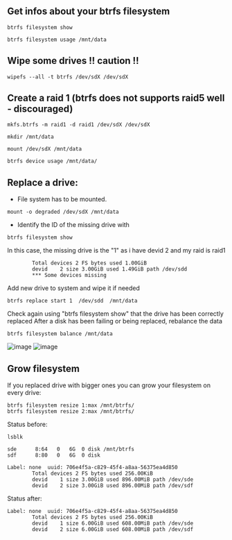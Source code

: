 
## Get infos about your btrfs filesystem
```ssh
btrfs filesystem show
```
```ssh
btrfs filesystem usage /mnt/data
```
## Wipe some drives !! caution !!
```ssh
wipefs --all -t btrfs /dev/sdX /dev/sdX
```

## Create a raid 1 (btrfs does not supports raid5 well - discouraged)
```ssh
mkfs.btrfs -m raid1 -d raid1 /dev/sdX /dev/sdX
```

```ssh
mkdir /mnt/data
```

```ssh
mount /dev/sdX /mnt/data
```


```ssh
btrfs device usage /mnt/data/
```
## Replace a drive:
- File system has to be mounted.
```ssh
mount -o degraded /dev/sdX /mnt/data
```
- Identify the ID of the missing drive with 
```ssh
btrfs filesystem show
```
In this case, the missing drive is the "1" as i have devid 2 and my raid is raid1
```Label: none  uuid: a78a5a91-ad4b-4037-861d-92212b34f63c
        Total devices 2 FS bytes used 1.00GiB
        devid    2 size 3.00GiB used 1.49GiB path /dev/sdd
        *** Some devices missing
```
Add new drive to system and wipe it if needed
```ssh
btrfs replace start 1  /dev/sdd  /mnt/data
```
Check again using "btrfs filesystem show" that the drive has been correctly replaced
After a disk has been failing or being replaced, rebalance the data
```ssh
btrfs filesystem balance /mnt/data
```
![image](https://github.com/Tontonjo/debian/assets/60965766/fdf02944-f8dc-459c-a232-c46273f5f15b)
![image](https://github.com/Tontonjo/debian/assets/60965766/3483e892-df3b-4337-9a56-224b27a680f2)

## Grow filesystem
If you replaced drive with bigger ones you can grow your filesystem on every drive:
```ssh
btrfs filesystem resize 1:max /mnt/btrfs/
btrfs filesystem resize 2:max /mnt/btrfs/
```

Status before:
```ssh
lsblk
```
```
sde      8:64   0   6G  0 disk /mnt/btrfs
sdf      8:80   0   6G  0 disk
```
```
Label: none  uuid: 706e4f5a-c829-45f4-a8aa-56375ea4d850
        Total devices 2 FS bytes used 256.00KiB
        devid    1 size 3.00GiB used 896.00MiB path /dev/sde
        devid    2 size 3.00GiB used 896.00MiB path /dev/sdf
```



Status after:
```
Label: none  uuid: 706e4f5a-c829-45f4-a8aa-56375ea4d850
        Total devices 2 FS bytes used 256.00KiB
        devid    1 size 6.00GiB used 608.00MiB path /dev/sde
        devid    2 size 6.00GiB used 608.00MiB path /dev/sdf
```




